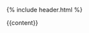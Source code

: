<!DOCTYPE html>
<html lang-"en">

<body>
   
{% include header.html %}
   
</body>
</html>

 {{content}}
